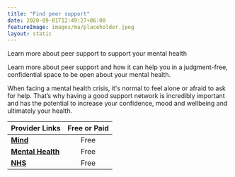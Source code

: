 ```yaml
---
title: "Find peer support"
date: 2020-09-01T12:49:27+06:00
featureImage: images/ma/placeholder.jpeg
layout: static
---
```


Learn more about peer support to support your mental health

Learn more about peer support and how it can help you in a judgment-free, confidential space to be open about your mental health.

When facing a mental health crisis, it's normal to feel alone or afraid to ask for help. That’s why having a good support network is incredibly important and has the potential to increase your confidence, mood and wellbeing and ultimately your health.

| Provider Links      | Free or Paid  |  
| :-----------          | :--------------:      |  
| [**Mind**](https://www.mind.org.uk/information-support/drugs-and-treatments/peer-support/about-peer-support/) | Free | 
| [**Mental Health**](https://www.mentalhealth.org.uk/explore-mental-health/a-z-topics/peer-support) | Free | 
| [**NHS**](https://www.england.nhs.uk/personalisedcare/supported-self-management/peer-support/) | Free | 
  

<br/><br/>






